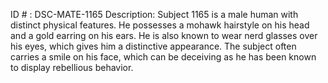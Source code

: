 ID # : DSC-MATE-1165
Description: Subject 1165 is a male human with distinct physical features. He possesses a mohawk hairstyle on his head and a gold earring on his ears. He is also known to wear nerd glasses over his eyes, which gives him a distinctive appearance. The subject often carries a smile on his face, which can be deceiving as he has been known to display rebellious behavior.